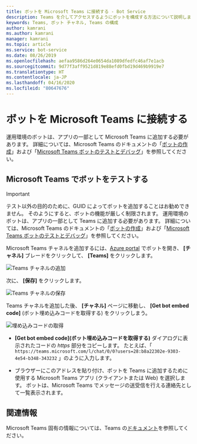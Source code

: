 ```yaml
---
title: ボットを Microsoft Teams に接続する - Bot Service
description: Teams を介してアクセスするようにボットを構成する方法について説明します。
keywords: Teams, ボット チャネル, Teams の構成
author: kamrani
ms.author: kamrani
manager: kamrani
ms.topic: article
ms.service: bot-service
ms.date: 08/26/2019
ms.openlocfilehash: aefaa9586d264e0654da1089dfedfc46af7e1acb
ms.sourcegitcommit: 9d77f3aff9521d819e88efd0fbd19d469b9919e7
ms.translationtype: HT
ms.contentlocale: ja-JP
ms.lasthandoff: 04/16/2020
ms.locfileid: "80647676"
---
```

# <a name="connect-a-bot-to-microsoft-teams"></a>ボットを Microsoft Teams に接続する

運用環境のボットは、アプリの一部として Microsoft Teams に追加する必要があります。 詳細については、Microsoft Teams のドキュメントの「[ボットの作成](https://docs.microsoft.com/microsoftteams/platform/concepts/bots/bots-create)」および「[Microsoft Teams ボットのテストとデバッグ](https://docs.microsoft.com/microsoftteams/platform/concepts/bots/bots-test)」を参照してください。

## <a name="test-a-bot-in-microsoft-teams"></a>Microsoft Teams でボットをテストする

> [!IMPORTANT]
> テスト以外の目的のために、GUID によってボットを追加することはお勧めできません。 そのようにすると、ボットの機能が厳しく制限されます。 運用環境のボットは、アプリの一部として Teams に追加する必要があります。 詳細については、Microsoft Teams のドキュメントの「[ボットの作成](https://docs.microsoft.com/microsoftteams/platform/concepts/bots/bots-create)」および「[Microsoft Teams ボットのテストとデバッグ](https://docs.microsoft.com/microsoftteams/platform/concepts/bots/bots-test)」を参照してください。

Microsoft Teams チャネルを追加するには、[Azure portal](https://portal.azure.com) でボットを開き、 **[チャネル]** ブレードをクリックして、 **[Teams]** をクリックします。

![Teams チャネルの追加](media/teams/connect-teams-channel.png)

次に、 **[保存]** をクリックします。

![Teams チャネルの保存](media/teams/save-teams-channel.png)

Teams チャネルを追加した後、 **[チャネル]** ページに移動し、 **[Get bot embed code]** \(ボット埋め込みコードを取得する\) をクリックしまう。

![埋め込みコードの取得](media/teams/get-embed-code.png)

- **[Get bot embed code]\(ボット埋め込みコードを取得する\)** ダイアログに表示されたコードの _https_ 部分をコピーします。 たとえば、「 `https://teams.microsoft.com/l/chat/0/0?users=28:b8a22302e-9303-4e54-b348-343232` 」のように入力します。

- ブラウザーにこのアドレスを貼り付け、ボットを Teams に追加するために使用する Microsoft Teams アプリ (クライアントまたは Web) を選択します。 ボットは、Microsoft Teams でメッセージの送受信を行える連絡先として一覧表示されます。

## <a name="additional-information"></a>関連情報

Microsoft Teams 固有の情報については、Teams の[ドキュメント](https://docs.microsoft.com/microsoftteams/platform/overview)を参照してください。
